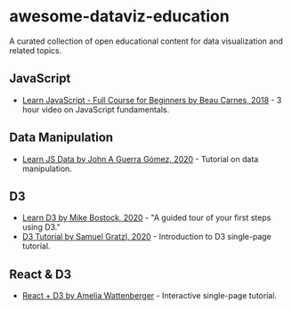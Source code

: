 # awesome-dataviz-education
A curated collection of open educational content for data visualization and related topics.

## JavaScript
 * [Learn JavaScript - Full Course for Beginners by Beau Carnes, 2018](https://www.youtube.com/watch?time_continue=6&v=PkZNo7MFNFg) - 3 hour video on JavaScript fundamentals.

## Data Manipulation

 * [Learn JS Data by John A Guerra Gómez, 2020](https://observablehq.com/collection/@berkeleyvis/learn-js-data) - Tutorial on data manipulation.

## D3

 * [Learn D3 by Mike Bostock, 2020](https://observablehq.com/collection/@d3/learn-d3) - "A guided tour of your first steps using D3."
 * [D3 Tutorial by Samuel Gratzl, 2020](https://github.com/sgratzl/d3tutorial) - Introduction to D3 single-page tutorial.

## React & D3

 * [React + D3 by Amelia Wattenberger](https://wattenberger.com/blog/react-and-d3) - Interactive single-page tutorial.
